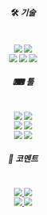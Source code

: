 

<h3 align="center"><b>🛠 <i>기술</b></h3>
</br>
<p align="center">
<img src="https://img.shields.io/badge/Figma-F24E1E?style=for-the-badge&logo=Figma&logoColor=white">
<img src="https://img.shields.io/badge/Adobe Illustrator-FF9A00?style=for-the-badge&logo=Adobe Illustrator&logoColor=white">
  <br>
<img src="https://img.shields.io/badge/kotlin-7F52FF?style=for-the-badge&logo=kotlin&logoColor=white">
<img src="https://img.shields.io/badge/java-007396?style=for-the-badge&logo=JAVA&logoColor=white">
<img src="https://img.shields.io/badge/c-00599C?style=for-the-badge&logo=c&logoColor=white">
  
  
  
  
  <h3 align="center"><b>⌨ 툴</b></h3>
</br>
<p align="center">
<img src="https://img.shields.io/badge/git-F05032?style=for-the-badge&logo=Git&logoColor=white">
<img src="https://img.shields.io/badge/github-181717?style=for-the-badge&logo=Github&logoColor=white">
  <br>
<img src="https://img.shields.io/badge/Visual Studio Code-007ACC?style=for-the-badge&logo=Visual Studio Code&logoColor=white">  
<img src="https://img.shields.io/badge/Visual Studio-5C2D91?style=for-the-badge&logo=Visual Studio&logoColor=white">  
  <br>
<img src="https://img.shields.io/badge/IntelliJ IDEA-000000?style=for-the-badge&logo=IntelliJ IDEA&logoColor=white">  
<img src="https://img.shields.io/badge/Eclipse IDE-2C2255?style=for-the-badge&logo=Eclipse IDE&logoColor=white">  
  
  
  
  
  
  <h3 align="center"><b>💭 코멘트</b></h3>
</br>
<p align="center">
<a href="https://www.instagram.com/ani._n0/" target="_blank"><img src="https://img.shields.io/badge/ani._n0-E4405F?style=for-the-badge&logo=Instagram&logoColor=white">
<a href="https://ani-.notion.site/f739893ebec34c448ca5ed0a1a3d1402?v=7003162af2334492b3f4c46ec9f32606" target="_blank"><img src="https://img.shields.io/badge/Project-000000?style=for-the-badge&logo=Notion&logoColor=white">
  <br>
<img src="https://img.shields.io/badge/아니 9270-5865F2?style=for-the-badge&logo=Discord&logoColor=white">
<img src="https://img.shields.io/badge/ojno7777@gmail.com-EA4335?style=for-the-badge&logo=gmail&logoColor=white">
